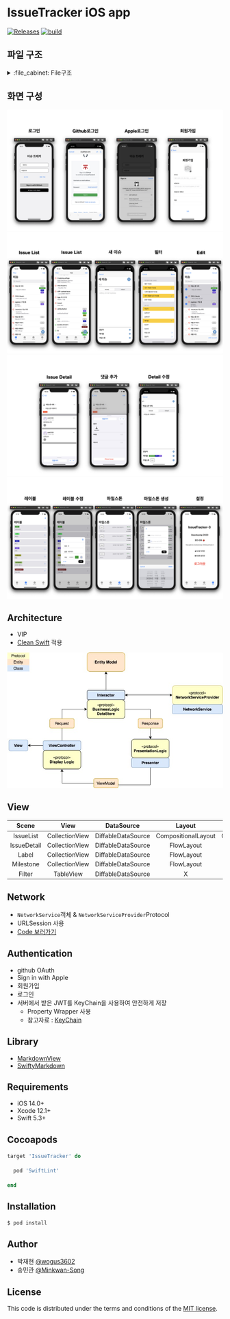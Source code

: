 # IssueTracker iOS app 
[![Releases](https://img.shields.io/github/v/release/boostcamp-2020/IssueTracker-3)](https://github.com/boostcamp-2020/IssueTracker-3/releases)
[![build](https://github.com/boostcamp-2020/IssueTracker-3/workflows/iOS%20CI/badge.svg)](https://github.com/boostcamp-2020/IssueTracker-3/actions)

## 파일 구조
<details>
  <summary>:file_cabinet: File구조</summary>
    <div markdown=“1”>
IssueTracker  
├── Common  
│  ├── Extension  
│  │  ├── Data+decoded.swift  
│  │  ├── Date+timeAgoDisplay.swift  
│  │  ├── DateFormatter+format.swift  
│  │  ├── Encodable+encoded.swift  
│  │  ├── String+asURL.swift  
│  │  ├── String+toDate.swift  
│  │  ├── UIColor+hex.swift  
│  │  ├── UIColor+hexString.swift  
│  │  ├── UIColor+random.swift  
│  │  ├── UIColor+visibleTextColor.swift  
│  │  ├── UIVIew+snapshot.swift  
│  │  ├── UIView+IBInspectable.swift  
│  │  ├── UIView+shake.swift  
│  │  ├── UIViewController+hideKeyboardWhenTapped.swift  
│  │  └── URL+searchToken.swift  
│  ├── KeychainAccess.swift  
│  ├── PropertyWrapper  
│  │  ├── KeyChain.swift  
│  │  └── UserDefault.swift  
│  └── Views  
│    ├── CustomAlertController.storyboard  
│    ├── CustomAlertView.swift  
│    └── CustomButtonView.swift  
├── CreateIssue  
│  ├── CreateIssueInteractor.swift  
│  ├── CreateIssueViewController.swift  
│  └── Models  
│    └── CreateIssueEndPoint.swift  
├── Edit  
│  ├── EditInteractor.swift  
│  ├── EditPresenter.swift  
│  ├── EditViewController.swift  
│  ├── Models  
│  │  ├── IssueDetailEditEndPoint.swift  
│  │  └── IssueDetailEditViewModel.swift  
│  └── Views  
│    └── EditTableViewCell.swift  
├── Entity  
│  ├── AllGetUser.swift  
│  ├── Assignee.swift  
│  ├── Comment.swift  
│  ├── Issue.swift  
│  ├── IssueComment.swift  
│  ├── Label.swift  
│  ├── Milestone.swift  
│  ├── User.swift  
│  └── UserInfo.swift  
├── Info.plist  
├── IssueDetail  
│  ├── Edit  
│  │  └── EditTableViewController.swift  
│  ├── IssueCommentViewController.swift  
│  ├── IssueDetailBottomSheetViewController.swift  
│  ├── IssueDetailInteractor.swift  
│  ├── IssueDetailPresenter.swift  
│  ├── IssueDetailViewController.swift  
│  ├── Models  
│  │  ├── IssueDetailEndPoint.swift  
│  │  └── IssueDetailViewModel.swift  
│  └── Views  
│    ├── IssueDetailCollectionReusableView.swift  
│    └── IssueDetailCollectionViewCell.swift  
├── IssueFilter  
│  ├── IssueFilterViewController.swift  
│  ├── Models  
│  │  └── IssueFilterViewModel.swift  
│  └── Views  
│    ├── HeaderView.swift  
│    └── IssueFilterTableViewCell.swift  
├── IssueList  
│  ├── IssueListEndPoint.swift  
│  ├── IssueListInteractor.swift  
│  ├── IssueListPresenter.swift  
│  ├── IssueListViewController.swift  
│  ├── Models  
│  │  ├── IssueListModelController.swift  
│  │  └── IssueListViewModel.swift  
│  └── Views  
│    └── IssueListCollectionViewCell.swift  
├── IssueTracker  
│  └── Base.lproj  
│    ├── Authentication.storyboard  
│    └── IssueList.storyboard  
├── IssueTracker.entitlements  
├── Label  
│  ├── Label.storyboard  
│  ├── LabelInteractor.swift  
│  ├── LabelPresenter.swift  
│  ├── LabelViewController.swift  
│  ├── Models  
│  │  ├── LabelEndPoint.swift  
│  │  └── LabelViewModel.swift  
│  └── Views  
│    └── LabelCollectionViewCell.swift  
├── Milestone  
│  ├── Base.lproj  
│  │  └── MileStone.storyboard  
│  ├── MilestoneInterator.swift  
│  ├── MilestonePresenter.swift  
│  ├── MilestoneViewController.swift  
│  ├── Models  
│  │  ├── MilestoneCalculator.swift  
│  │  ├── MilestoneEndPoint.swift  
│  │  └── MilestoneViewModel.swift  
│  └── Views  
│    └── MilestoneCollectionViewCell.swift  
├── Network  
│  ├── APIConfiguration.swift  
│  ├── APIServer.swift  
│  ├── ContentType.swift  
│  ├── HTTPHeader.swift  
│  ├── HTTPMethod.swift  
│  ├── NetworkError.swift  
│  └── NetworkService.swift  
├── SceneDelegate.swift  
├── Setting  
│  ├── Setting.storyboard  
│  └── SettingViewController.swift  
├── SignIn  
│  ├── KeychainItem.swift  
│  ├── Models  
│  │  ├── AppleModel.swift  
│  │  ├── AppleUser.swift  
│  │  ├── RequestLogin.swift  
│  │  └── SignInEndPoint.swift  
│  ├── OAuthManager.swift  
│  ├── SignInViewController.swift  
│  └── Views  
│    └── SignInWithAppleButton.swift  
└── SignUp  
└── SignUpViewController.swift
    </div>
</details>

## 화면 구성
![001](./Image/이미지.001.jpeg)
![002](./Image/이미지.002.jpeg)
![003](./Image/이미지.003.jpeg)
![004](./Image/이미지.004.jpeg)

## Architecture
- VIP
- [Clean Swift](https://clean-swift.com/) 적용


![diagram](./Image/diagram.jpg)

## View
| Scene | View | DataSource | Layout | Cell |
|:-:|:-:|:-:|:-:|:-:|
| IssueList | CollectionView | DiffableDataSource | CompositionalLayout | CollectionViewListCell |
| IssueDetail | CollectionView | DiffableDataSource | FlowLayout | CollectionViewCell |
| Label | CollectionView | DiffableDataSource | FlowLayout | CollectionViewCell |
| Milestone | CollectionView | DiffableDataSource | FlowLayout | CollectionViewCell |
| Filter | TableView | DiffableDataSource | X | TableViewCell |

## Network
- `NetworkService`객체 & `NetworkServiceProvider`Protocol
- URLSession 사용
- [Code 보러가기](https://github.com/boostcamp-2020/IssueTracker-3/tree/master/iOS/IssueTracker/IssueTracker/Network)

## Authentication
- github OAuth
- Sign in with Apple
- 회원가입
- 로그인
- 서버에서 받은 JWT를 KeyChain을 사용하여 안전하게 저장
   - Property Wrapper 사용
   - 참고자료 : [KeyChain](https://medium.com/@justfaceit/ios-%EC%95%B1-%EB%B6%80%ED%92%88-%EB%A7%8C%EB%93%A4%EA%B8%B0-1-preferencestorage-%EC%84%A4%EC%A0%95-%EC%A0%80%EC%9E%A5%EC%9D%84-%EC%9C%84%ED%95%9C-%EA%B3%B5%ED%86%B5-%ED%81%B4%EB%9E%98%EC%8A%A4-2eb2c27af941)
   
## Library
- [MarkdownView](https://github.com/keitaoouchi/MarkdownView)
- [SwiftyMarkdown](https://github.com/SimonFairbairn/SwiftyMarkdown)

## Requirements
 - iOS 14.0+
 - Xcode 12.1+
 - Swift 5.3+
 
## Cocoapods
```ruby
target 'IssueTracker' do

  pod 'SwiftLint'

end
```

## Installation
```
$ pod install
```


## Author
- 박재현 [@wogus3602](https://github.com/wogus3602)
- 송민관 [@Minkwan-Song](https://github.com/Minkwan-Song)


## License
This code is distributed under the terms and conditions of the [MIT license](LICENSE). 
